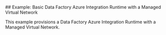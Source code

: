 ## Example: Basic Data Factory Azure Integration Runtime with a Managed Virtual Network

This example provisions a Data Factory Azure Integration Runtime with a Managed Virtual Network.
